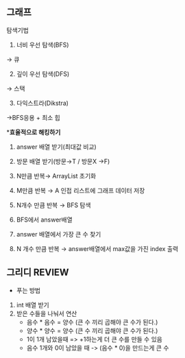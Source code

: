 ## 그래프

탐색기법

1) 너비 우선 탐색(BFS)

→ 큐

2) 깊이 우선 탐색(DFS)

→ 스택

3) 다익스트라(Dikstra)

→BFS응용 + 최소 힙

***효율적으로 해킹하기**

1) answer 배열 받기(최대값 비교)

2) 방문 배열 받기(방문→T / 방문X →F)

3) N만큼 반복→ ArrayList 초기화

4) M만큼 반복 → A 인접 리스트에 그래프 데이터 저장

5) N개수 만큼 반복 → BFS 탐색

6) BFS에서 answer배열  

7) answer 배열에서 가장 큰 수 찾기

8) N 개수 만큼 반복 → answer배열에서 max값을 가진 index 출력

## 그리디 REVIEW

- 푸는 방법
1. int 배열 받기
2. 받은 수들을 나눠서 연산
    - 음수 * 음수 = 양수 (큰 수 끼리 곱해야 큰 수가 된다.)
    - 양수 * 양수 = 양수 (큰 수 끼리 곱해야 큰 수가 된다.)
    - 1이 1개 남았을때 => +1하는게 더 큰 수를 만들 수 있음
    - 음수 1개와 0이 남았을 때 -> (음수 * 0)을 만드는게 큰 수
